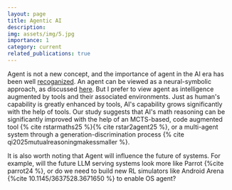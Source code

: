 ```yaml
---
layout: page
title: Agentic AI
description: 
img: assets/img/5.jpg
importance: 1
category: current
related_publications: true
---
```


Agent is not a new concept, and the importance of agent in the AI era has been well [recoganized](https://www.gatesnotes.com/AI-agents). 
An agent can be viewed as a neural-symbolic approach, as discussed [here](https://fanyangcs.github.io/projects/neuralsymbolic/). But I prefer to view agent as intelligence augmented by tools and their associated environments. 
Just as human's capability is greatly enhanced by tools, AI's capability grows significantly with the help of tools.
Our study suggests that AI's math reasoning can be significantly improved with the help of an MCTS-based, code augmented tool {% cite rstarmaths25 %}{% cite rstar2agent25 %}, or a multi-agent system through a generation-discrimination process {% cite qi2025mutualreasoningmakessmaller %}.

It is also worth noting that Agent will influence the future of systems. For example, will the future LLM serving systems look more like Parrot {%cite parrot24 %}, or do we need to build new RL simulators like Android Arena {%cite 10.1145/3637528.3671650 %} to enable OS agent?


